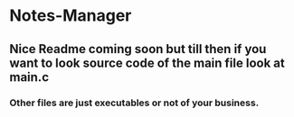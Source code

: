 # Notes-Manager

## Nice Readme coming soon but till then if you want to look source code of the main file look at main.c
### Other files are just executables or not of your business.
